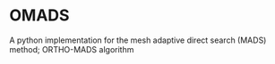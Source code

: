 # OMADS
A python implementation for the mesh adaptive direct search (MADS) method; ORTHO-MADS algorithm
